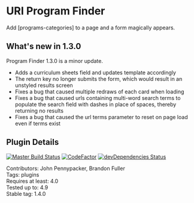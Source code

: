 # URI Program Finder

Add [programs-categories] to a page and a form magically appears.

## What's new in 1.3.0

Program Finder 1.3.0 is a minor update.

- Adds a curriculum sheets field and updates template accordingly
- The return key no longer submits the form, which would result in an unstyled results screen
- Fixes a bug that caused multiple redraws of each card when loading
- Fixes a bug that caused urls containing multi-word search terms to populate the search field with dashes in place of spaces, thereby returning no results
- Fixes a bug that caused the url terms parameter to reset on page load even if terms exist

## Plugin Details

[![Master Build Status](https://travis-ci.org/uriweb/uri-program-finder.svg?branch=master)](https://travis-ci.org/uriweb/uri-program-finder)
[![CodeFactor](https://www.codefactor.io/repository/github/uriweb/uri-program-finder/badge/master)](https://www.codefactor.io/repository/github/uriweb/uri-program-finder/overview/master)
[![devDependencies Status](https://david-dm.org/uriweb/uri-program-finder/dev-status.svg)](https://david-dm.org/uriweb/uri-program-finder?type=dev)

Contributors: John Pennypacker, Brandon Fuller  
Tags: plugins  
Requires at least: 4.0  
Tested up to: 4.9  
Stable tag: 1.4.0  
